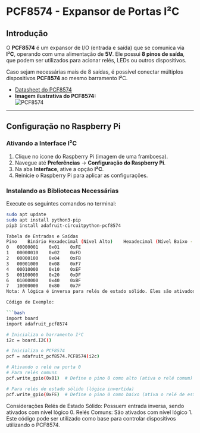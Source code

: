 # PCF8574 - Expansor de Portas I²C

## Introdução
O **PCF8574** é um expansor de I/O (entrada e saída) que se comunica via **I²C**, operando com uma alimentação de **5V**. Ele possui **8 pinos de saída**, que podem ser utilizados para acionar relés, LEDs ou outros dispositivos.

Caso sejam necessárias mais de 8 saídas, é possível conectar múltiplos dispositivos **PCF8574** ao mesmo barramento I²C.

- [Datasheet do PCF8574](https://www.ti.com/lit/ds/symlink/pcf8574.pdf)
- **Imagem ilustrativa do PCF8574:**  
  ![PCF8574](https://github.com/user-attachments/assets/013f1efe-3042-4a27-bda5-91b279b03e42)


---

## Configuração no Raspberry Pi

### Ativando a Interface I²C
1. Clique no ícone do Raspberry Pi (imagem de uma framboesa).
2. Navegue até **Preferências** → **Configuração do Raspberry Pi**.
3. Na aba **Interface**, ative a opção **I²C**.
4. Reinicie o Raspberry Pi para aplicar as configurações.

### Instalando as Bibliotecas Necessárias
Execute os seguintes comandos no terminal:

```bash
sudo apt update
sudo apt install python3-pip
pip3 install adafruit-circuitpython-pcf8574

Tabela de Entradas e Saídas
Pino	Binário	Hexadecimal (Nível Alto)	Hexadecimal (Nível Baixo - Relés de Estado Sólido)
0	00000001	0x01	0xFE
1	00000010	0x02	0xFD
2	00000100	0x04	0xFB
3	00001000	0x08	0xF7
4	00010000	0x10	0xEF
5	00100000	0x20	0xDF
6	01000000	0x40	0xBF
7	10000000	0x80	0x7F
Nota: A lógica é inversa para relés de estado sólido. Eles são ativados com nível lógico 0, ao contrário dos relés comuns que utilizam nível lógico 1.

Código de Exemplo:

```bash
import board
import adafruit_pcf8574

# Inicializa o barramento I²C
i2c = board.I2C()

# Inicializa o PCF8574
pcf = adafruit_pcf8574.PCF8574(i2c)

# Ativando o relé na porta 0
# Para relés comuns
pcf.write_gpio(0x01)  # Define o pino 0 como alto (ativa o relé comum)

# Para relés de estado sólido (lógica invertida)
pcf.write_gpio(0xFE)  # Define o pino 0 como baixo (ativa o relé de estado sólido)
```

Considerações
Relés de Estado Sólido: Possuem entrada inversa, sendo ativados com nível lógico 0.
Relés Comuns: São ativados com nível lógico 1.
Este código pode ser utilizado como base para controlar dispositivos utilizando o PCF8574.



